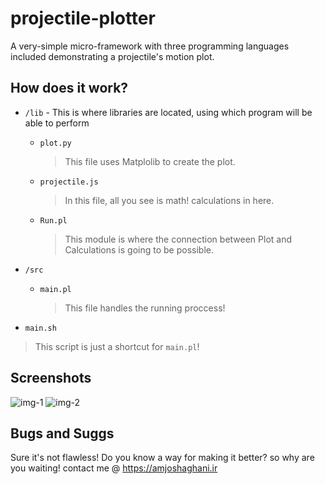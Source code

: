 # projectile-plotter
A very-simple micro-framework with three programming languages included demonstrating a projectile's motion plot.

## How does it work?
- `/lib` - This is where libraries are located, using which program will be able to perform


  * `plot.py`


    > This file uses Matplolib to create the plot.
  * `projectile.js`


    > In this file, all you see is math! calculations in here.
  * `Run.pl`


    > This module is where the connection between Plot and Calculations is going to be possible.
- `/src`
  * `main.pl`

    > This file handles the running proccess!
- `main.sh`
> This script is just a shortcut for `main.pl`!

## Screenshots
![img-1](https://s8.uupload.ir/files/screenshot_from_2023-07-19_20-06-15_02np.png)
![img-2](https://s8.uupload.ir/files/screenshot_from_2023-07-19_20-05-36_148t.png)

## Bugs and Suggs
Sure it's not flawless! Do you know a way for making it better? so why are you waiting! contact me @ https://amjoshaghani.ir
